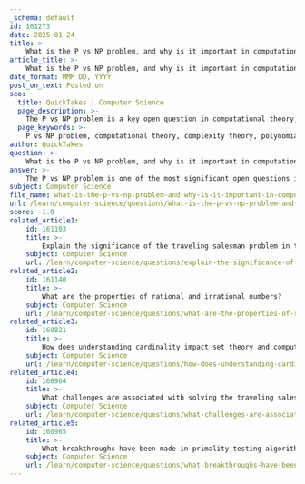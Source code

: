 ```yaml
---
_schema: default
id: 161273
date: 2025-01-24
title: >-
    What is the P vs NP problem, and why is it important in computational theory?
article_title: >-
    What is the P vs NP problem, and why is it important in computational theory?
date_format: MMM DD, YYYY
post_on_text: Posted on
seo:
  title: QuickTakes | Computer Science
  page_description: >-
    The P vs NP problem is a key open question in computational theory, investigating whether problems that can be quickly verified can also be solved quickly. Its implications impact cryptography, algorithm design, and understanding problem hardness.
  page_keywords: >-
    P vs NP problem, computational theory, complexity theory, polynomial time, NP problems, cryptography implications, algorithm development, theoretical insights, decision problems, deterministic Turing machine
author: QuickTakes
question: >-
    What is the P vs NP problem, and why is it important in computational theory?
answer: >-
    The P vs NP problem is one of the most significant open questions in computational theory and complexity theory. It asks whether every problem for which a solution can be verified quickly (in polynomial time) can also be solved quickly (also in polynomial time). In formal terms, it questions whether the class of problems known as NP (nondeterministic polynomial time) is the same as the class P (polynomial time).\n\n### Definitions:\n- **P (Polynomial Time)**: This class includes decision problems (problems with a yes/no answer) that can be solved by a deterministic Turing machine in polynomial time. In simpler terms, these are problems for which there exists an algorithm that can find a solution efficiently as the size of the input grows.\n  \n- **NP (Nondeterministic Polynomial Time)**: This class includes decision problems for which a given solution can be verified in polynomial time by a deterministic Turing machine. This means that if you have a candidate solution, you can check whether it is correct quickly.\n\n### Importance of the P vs NP Problem:\n1. **Understanding Problem Hardness**: The P vs NP problem is crucial for understanding the inherent difficulty of computational problems. If P = NP, it would imply that many problems currently considered hard (like the Traveling Salesman Problem, Boolean satisfiability, etc.) could be solved efficiently. Conversely, if P ≠ NP, it would confirm that there are problems for which finding a solution is fundamentally harder than verifying one.\n\n2. **Implications for Cryptography**: Many cryptographic systems rely on the assumption that certain problems are hard to solve (i.e., they are in NP but not in P). If P were to equal NP, many cryptographic protocols could potentially be broken, as efficient algorithms could be developed to solve problems that are currently considered secure.\n\n3. **Algorithm Development**: The P vs NP question drives research in algorithm design and complexity theory. Understanding the boundaries of what can be computed efficiently helps in developing better algorithms and in classifying problems based on their computational complexity.\n\n4. **Theoretical Insights**: The problem has implications beyond computer science, influencing fields such as mathematics, economics, and operations research. It encourages a deeper understanding of computational limits and the nature of mathematical proofs.\n\nIn summary, the P vs NP problem is a central question in computational theory that explores the relationship between problem-solving and solution verification. Its resolution would have profound implications for mathematics, computer science, and various applied fields, making it a cornerstone of complexity theory.
subject: Computer Science
file_name: what-is-the-p-vs-np-problem-and-why-is-it-important-in-computational-theory.md
url: /learn/computer-science/questions/what-is-the-p-vs-np-problem-and-why-is-it-important-in-computational-theory
score: -1.0
related_article1:
    id: 161103
    title: >-
        Explain the significance of the traveling salesman problem in the context of NP-completeness.
    subject: Computer Science
    url: /learn/computer-science/questions/explain-the-significance-of-the-traveling-salesman-problem-in-the-context-of-npcompleteness
related_article2:
    id: 161140
    title: >-
        What are the properties of rational and irrational numbers?
    subject: Computer Science
    url: /learn/computer-science/questions/what-are-the-properties-of-rational-and-irrational-numbers
related_article3:
    id: 160821
    title: >-
        How does understanding cardinality impact set theory and computability?
    subject: Computer Science
    url: /learn/computer-science/questions/how-does-understanding-cardinality-impact-set-theory-and-computability
related_article4:
    id: 160964
    title: >-
        What challenges are associated with solving the traveling salesman problem?
    subject: Computer Science
    url: /learn/computer-science/questions/what-challenges-are-associated-with-solving-the-traveling-salesman-problem
related_article5:
    id: 160965
    title: >-
        What breakthroughs have been made in primality testing algorithms?
    subject: Computer Science
    url: /learn/computer-science/questions/what-breakthroughs-have-been-made-in-primality-testing-algorithms
---
```


&nbsp;